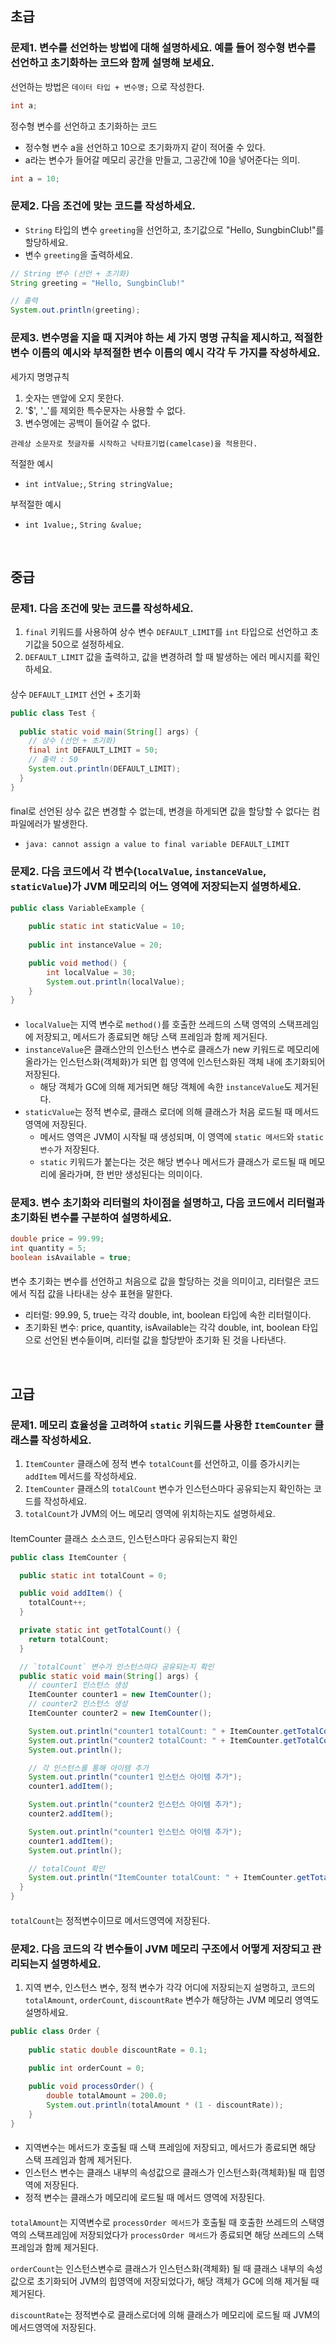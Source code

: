 ## 초급

### 문제1. 변수를 선언하는 방법에 대해 설명하세요. 예를 들어 정수형 변수를 선언하고 초기화하는 코드와 함께 설명해 보세요.

선언하는 방법은 `데이터 타입 + 변수명;` 으로 작성한다.
```java
int a;
```

정수형 변수를 선언하고 초기화하는 코드
- 정수형 변수 a을 선언하고 10으로 초기화까지 같이 적어줄 수 있다.
- a라는 변수가 들어갈 메모리 공간을 만들고, 그공간에 10을 넣어준다는 의미.
```java
int a = 10;
```

### 문제2. 다음 조건에 맞는 코드를 작성하세요.

- `String` 타입의 변수 `greeting`을 선언하고, 초기값으로 "Hello, SungbinClub!"를 할당하세요.
- 변수 `greeting`을 출력하세요.

```java
// String 변수 (선언 + 초기화)
String greeting = "Hello, SungbinClub!"

// 출력
System.out.println(greeting);
```

### 문제3. 변수명을 지을 때 지켜야 하는 **세 가지 명명 규칙**을 제시하고, 적절한 변수 이름의 예시와 부적절한 변수 이름의 예시 각각 두 가지를 작성하세요.

세가지 명명규칙
1. 숫자는 맨앞에 오지 못한다.
2. '$', '_'를 제외한 특수문자는 사용할 수 없다.
3. 변수명에는 공백이 들어갈 수 없다.

`관례상 소문자로 첫글자를 시작하고 낙타표기법(camelcase)을 적용한다.`

적절한 예시
- `int intValue;`, `String stringValue;`

부적절한 예시
- `int 1value;`, `String &value;`

<br/>

## 중급

### 문제1. 다음 조건에 맞는 코드를 작성하세요.

1. `final` 키워드를 사용하여 상수 변수 `DEFAULT_LIMIT`를 `int` 타입으로 선언하고 초기값을 50으로 설정하세요.
2. `DEFAULT_LIMIT` 값을 출력하고, 값을 변경하려 할 때 발생하는 에러 메시지를 확인하세요.

####
상수 `DEFAULT_LIMIT` 선언 + 초기화
```java
public class Test {
    
  public static void main(String[] args) {
    // 상수 (선언 + 초기화)
    final int DEFAULT_LIMIT = 50;
    // 출력 : 50
    System.out.println(DEFAULT_LIMIT);
  }
}
```
####
final로 선언된 상수 값은 변경할 수 없는데, 변경을 하게되면 값을 할당할 수 없다는 컴파일에러가 발생한다.
- `java: cannot assign a value to final variable DEFAULT_LIMIT`

### 문제2. 다음 코드에서 각 변수(`localValue`, `instanceValue`, `staticValue`)가 JVM 메모리의 어느 영역에 저장되는지 설명하세요.
```java
public class VariableExample {
  
    public static int staticValue = 10;
    
    public int instanceValue = 20;

    public void method() {
        int localValue = 30;
        System.out.println(localValue);
    }
} 
```

####
- `localValue`는 지역 변수로 `method()`를 호출한 쓰레드의 스택 영역의 스택프레임에 저장되고, 메서드가 종료되면 해당 스택 프레임과 함께 제거된다.
- `instanceValue`은 클래스안의 인스턴스 변수로 클래스가 new 키워드로 메모리에 올라가는 인스턴스화(객체화)가 되면 힙 영역에 인스턴스화된 객체 내에 초기화되어 저장된다.
  - 해당 객체가 GC에 의해 제거되면 해당 객체에 속한 `instanceValue`도 제거된다.
- `staticValue`는 정적 변수로, 클래스 로더에 의해 클래스가 처음 로드될 때 메서드 영역에 저장된다.
  - 메서드 영역은 JVM이 시작될 때 생성되며, 이 영역에 `static 메서드`와 `static 변수`가 저장된다.
  - `static` 키워드가 붙는다는 것은 해당 변수나 메서드가 클래스가 로드될 때 메모리에 올라가며, 한 번만 생성된다는 의미이다.

### 문제3. 변수 초기화와 리터럴의 차이점을 설명하고, 다음 코드에서 리터럴과 초기화된 변수를 구분하여 설명하세요.

```java
double price = 99.99;
int quantity = 5;
boolean isAvailable = true;
```

####
변수 초기화는 변수를 선언하고 처음으로 값을 할당하는 것을 의미이고, 리터럴은 코드에서 직접 값을 나타내는 상수 표현을 말한다.

- 리터럴: 99.99, 5, true는 각각 double, int, boolean 타입에 속한 리터럴이다.
- 초기화된 변수: price, quantity, isAvailable는 각각 double, int, boolean 타입으로 선언된 변수들이며, 리터럴 값을 할당받아 초기화 된 것을 나타낸다.

<br/>

## 고급

### 문제1. 메모리 효율성을 고려하여 `static` 키워드를 사용한 `ItemCounter` 클래스를 작성하세요.

1. `ItemCounter` 클래스에 정적 변수 `totalCount`를 선언하고, 이를 증가시키는 `addItem` 메서드를 작성하세요.
2. `ItemCounter` 클래스의 `totalCount` 변수가 인스턴스마다 공유되는지 확인하는 코드를 작성하세요.
3. `totalCount`가 JVM의 어느 메모리 영역에 위치하는지도 설명하세요.

####

ItemCounter 클래스 소스코드, 인스턴스마다 공유되는지 확인
```java
public class ItemCounter {

  public static int totalCount = 0;

  public void addItem() {
    totalCount++;
  }

  private static int getTotalCount() {
    return totalCount;
  }

  // `totalCount` 변수가 인스턴스마다 공유되는지 확인
  public static void main(String[] args) {
    // counter1 인스턴스 생성
    ItemCounter counter1 = new ItemCounter();
    // counter2 인스턴스 생성
    ItemCounter counter2 = new ItemCounter();

    System.out.println("counter1 totalCount: " + ItemCounter.getTotalCount());
    System.out.println("counter2 totalCount: " + ItemCounter.getTotalCount());
    System.out.println();

    // 각 인스턴스를 통해 아이템 추가
    System.out.println("counter1 인스턴스 아이템 추가");
    counter1.addItem();

    System.out.println("counter2 인스턴스 아이템 추가");
    counter2.addItem();

    System.out.println("counter1 인스턴스 아이템 추가");
    counter1.addItem();
    System.out.println();

    // totalCount 확인
    System.out.println("ItemCounter totalCount: " + ItemCounter.getTotalCount());
  }
}
```

#### 
`totalCount`는 정적변수이므로 메서드영역에 저장된다.

### 문제2. 다음 코드의 각 변수들이 JVM 메모리 구조에서 어떻게 저장되고 관리되는지 설명하세요.

1. 지역 변수, 인스턴스 변수, 정적 변수가 각각 어디에 저장되는지 설명하고, 코드의 `totalAmount`, `orderCount`, `discountRate` 변수가 해당하는 JVM 메모리 영역도 설명하세요.

```java
public class Order {
    
    public static double discountRate = 0.1;
    
    public int orderCount = 0;

    public void processOrder() {
        double totalAmount = 200.0;
        System.out.println(totalAmount * (1 - discountRate));
    }
}
```

####
- 지역변수는 메서드가 호출될 때 스택 프레임에 저장되고, 메서드가 종료되면 해당 스택 프레임과 함께 제거된다.
- 인스턴스 변수는 클래스 내부의 속성값으로 클래스가 인스턴스화(객체화)될 때 힙영역에 저장된다.
- 정적 변수는 클래스가 메모리에 로드될 때 메서드 영역에 저장된다.

####
`totalAmount`는 지역변수로 `processOrder 메서드`가 호출될 때 호출한 쓰레드의 스택영역의 스택프레임에  저장되었다가 `processOrder 메서드`가 종료되면 해당 쓰레드의 스택프레임과 함께 제거된다.

`orderCount`는 인스턴스변수로 클래스가 인스턴스화(객체화) 될 때 클래스 내부의 속성값으로 초기화되어 JVM의 힙영역에 저장되었다가, 해당 객체가 GC에 의해 제거될 때 제거된다.

`discountRate`는 정적변수로 클래스로더에 의해 클래스가 메모리에 로드될 때 JVM의 메서드영역에 저장된다.